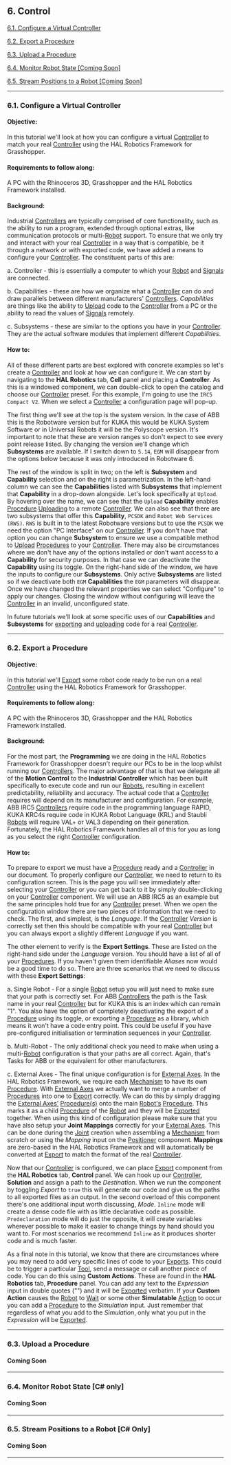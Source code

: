 ## 6. Control

[6.1. Configure a Virtual Controller](#61-configure-a-virtual-controller)

[6.2. Export a Procedure](#62-export-a-procedure)

[6.3. Upload a Procedure](#63-upload-a-procedure)

[6.4. Monitor Robot State \[Coming Soon\]](#64-monitor-robot-state)

[6.5. Stream Positions to a Robot \[Coming Soon\]](#65-stream-positions-to-a-robot)

---
### 6.1. Configure a Virtual Controller

#### Objective:

In this tutorial we'll look at how you can configure a virtual [Controller](../../Overview/Glossary.md#controller) to match your real [Controller](../../Overview/Glossary.md#controller) using the HAL Robotics Framework for Grasshopper.

#### Requirements to follow along:

A PC with the Rhinoceros 3D, Grasshopper and the HAL Robotics Framework installed.

#### Background:

Industrial [Controllers](../../Overview/Glossary.md#controller) are typically comprised of core functionality, such as the ability to run a program, extended through optional extras, like communication protocols or multi-[Robot](../../Overview/Glossary.md#manipulator) support. To ensure that we only try and interact with your real [Controller](../../Overview/Glossary.md#controller) in a way that is compatible, be it through a network or with exported code, we have added a means to configure your [Controller](../../Overview/Glossary.md#controller). The constituent parts of this are:

a.  Controller - this is essentially a computer to which your [Robot](../../Overview/Glossary.md#manipulator) and [Signals](../../Overview/Glossary.md#signal) are connected.

b.  Capabilities - these are how we organize what a [Controller](../../Overview/Glossary.md#controller) can do and draw parallels between different manufacturers' [Controllers](../../Overview/Glossary.md#controller). _Capabilities_ are things like the ability to [Upload](../../Overview/Glossary.md#upload) code to the [Controller](../../Overview/Glossary.md#controller) from a PC or the ability to read the values of [Signals](../../Overview/Glossary.md#signal) remotely.

c.  Subsystems - these are similar to the options you have in your [Controller](../../Overview/Glossary.md#controller). They are the actual software modules that implement different _Capabilities_.

#### How to:

All of these different parts are best explored with concrete examples so let's create a [Controller](../../Overview/Glossary.md#controller) and look at how we can configure it. We can start by navigating to the **HAL Robotics** tab, **Cell** panel and placing a **Controller**. As this is a windowed component, we can double-click to open the catalog and choose our [Controller](../../Overview/Glossary.md#controller) preset. For this example, I'm going to use the `IRC5 Compact V2`. When we select a [Controller](../../Overview/Glossary.md#controller) a configuration page will pop-up.

The first thing we'll see at the top is the system version. In the case of ABB this is the Robotware version but for KUKA this would be KUKA System Software or in Universal Robots it will be the Polyscope version. It's important to note that these are version ranges so don't expect to see every point release listed. By changing the version we'll change which **Subsystems** are available. If I switch down to `5.14`, `EGM` will disappear from the options below because it was only introduced in Robotware 6.

The rest of the window is split in two; on the left is **Subsystem** and **Capability** selection and on the right is parametrization. In the left-hand column we can see the **Capabilities** listed with **Subsystems** that implement that **Capability** in a drop-down alongside. Let's look specifically at `Upload`. By hovering over the name, we can see that the `Upload` **Capability** enables [Procedure](../../Overview/Glossary.md#procedure) [Uploading](../../Overview/Glossary.md#upload) to a remote [Controller](../../Overview/Glossary.md#controller). We can also see that there are two subsystems that offer this **Capability**, `PCSDK` and `Robot Web Services (RWS)`. `RWS` is built in to the latest Robotware versions but to use the `PCSDK` we need the option "PC Interface" on our [Controller](../../Overview/Glossary.md#controller). If you don't have that option you can change **Subsystem** to ensure we use a compatible method to [Upload](../../Overview/Glossary.md#upload) [Procedures](../../Overview/Glossary.md#procedure) to your [Controller](../../Overview/Glossary.md#controller). There may also be circumstances where we don't have any of the options installed or don't want access to a **Capability** for security purposes. In that case we can deactivate the **Capability** using its toggle. On the right-hand side of the window, we have the inputs to configure our **Subsystems**. Only active **Subsystems** are listed so if we deactivate both `EGM` **Capabilities** the `EGM` parameters will disappear. Once we have changed the relevant properties we can select "Configure" to apply our changes. Closing the window without configuring will leave the [Controller](../../Overview/Glossary.md#controller) in an invalid, unconfigured state.

In future tutorials we'll look at some specific uses of our **Capabilities** and **Subsystems** for [exporting](../6-Control/Contents.md#62-export-a-procedure) and [uploading](../6-Control/Contents.md#63-upload-a-procedure) code for a real [Controller](../../Overview/Glossary.md#controller).

---
### 6.2. Export a Procedure

#### Objective:

In this tutorial we'll [Export](../../Overview/Glossary.md#export) some robot code ready to be run on a real [Controller](../../Overview/Glossary.md#controller) using the HAL Robotics Framework for Grasshopper.

#### Requirements to follow along:

A PC with the Rhinoceros 3D, Grasshopper and the HAL Robotics Framework installed.

#### Background:

For the most part, the **Programming** we are doing in the HAL Robotics Framework for Grasshopper doesn't require our PCs to be in the loop whilst running our [Controllers](../../Overview/Glossary.md#controller). The major advantage of that is that we delegate all of the **Motion Control** to the **Industrial Controller** which has been built specifically to execute code and run our [Robots](../../Overview/Glossary.md#manipulator), resulting in excellent predictability, reliability and accuracy. The actual code that a [Controller](../../Overview/Glossary.md#controller) requires will depend on its manufacturer and configuration. For example, ABB IRC5 [Controllers](../../Overview/Glossary.md#controller) require code in the programming language RAPID, KUKA KRC4s require code in KUKA Robot Language (KRL) and Staubli [Robots](../../Overview/Glossary.md#manipulator) will require VAL+ or VAL3 depending on their generation. Fortunately, the HAL Robotics Framework handles all of this for you as long as you select the right [Controller](../../Overview/Glossary.md#controller) configuration.

#### How to:

To prepare to export we must have a [Procedure](../../Overview/Glossary.md#procedure) ready and a [Controller](../../Overview/Glossary.md#controller) in our document. To properly configure our [Controller](../../Overview/Glossary.md#controller), we need to return to its configuration screen. This is the page you will see immediately after selecting your [Controller](../../Overview/Glossary.md#controller) or you can get back to it by simply double-clicking on your [Controller](../../Overview/Glossary.md#controller) component. We will use an ABB IRC5 as an example but the same principles hold true for any [Controller](../../Overview/Glossary.md#controller) preset. When we open the configuration window there are two pieces of information that we need to check. The first, and simplest, is the _Language_. If the [Controller](../../Overview/Glossary.md#controller) _Version_ is correctly set then this should be compatible with your real [Controller](../../Overview/Glossary.md#controller) but you can always export a slightly different _Language_ if you want.

The other element to verify is the **Export Settings**. These are listed on the right-hand side under the _Language_ version. You should have a list of all of your [Procedures](../../Overview/Glossary.md#procedure). If you haven't given them identifiable _Aliases_ now would be a good time to do so. There are three scenarios that we need to discuss with these **Export Settings**:

a.  Single Robot - For a single [Robot](../../Overview/Glossary.md#manipulator) setup you will just need to make sure that your path is correctly set. For ABB [Controllers](../../Overview/Glossary.md#controller) the path is the Task name in your real [Controller](../../Overview/Glossary.md#controller) but for KUKA this is an index which can remain "1". You also have the option of completely deactivating the export of a [Procedure](../../Overview/Glossary.md#procedure) using its toggle, or exporting a [Procedure](../../Overview/Glossary.md#procedure) as a library, which means it won't have a code entry point. This could be useful if you have pre-configured initialisation or termination sequences in your [Controller](../../Overview/Glossary.md#controller).

b.  Multi-Robot - The only additional check you need to make when using a multi-[Robot](../../Overview/Glossary.md#manipulator) configuration is that your paths are all correct. Again, that's Tasks for ABB or the equivalent for other manufacturers.

c.  External Axes - The final unique configuration is for [External Axes](../../Overview/Glossary.md#positioner). In the HAL Robotics Framework, we require each [Mechanism](../../Overview/Glossary.md#mechanism) to have its own [Procedure](../../Overview/Glossary.md#procedure). With [External Axes](../../Overview/Glossary.md#positioner) we actually want to merge a number of [Procedures](../../Overview/Glossary.md#procedure) into one to [Export](../../Overview/Glossary.md#export) correctly. We can do this by simply dragging the [External Axes'](../../Overview/Glossary.md#positioner) [Procedure(s)](../../Overview/Glossary.md#procedure) onto the main [Robot's](../../Overview/Glossary.md#manipulator) [Procedure](../../Overview/Glossary.md#procedure). This marks it as a child [Procedure](../../Overview/Glossary.md#procedure) of the [Robot](../../Overview/Glossary.md#manipulator) and they will be [Exported](../../Overview/Glossary.md#export) together. When using this kind of configuration please make sure that you have also setup your **Joint Mappings** correctly for your [External Axes](../../Overview/Glossary.md#positioner). This can be done during the [Joint](../../Overview/Glossary.md#joint) creation when assembling a [Mechanism](../../Overview/Glossary.md#mechanism) from scratch or using the _Mapping_ input on the [Positioner](../../Overview/Glossary.md#positioner) component. **Mappings** are zero-based in the HAL Robotics Framework and will automatically be converted at [Export](../../Overview/Glossary.md#export) to match the format of the real [Controller](../../Overview/Glossary.md#controller).

Now that our [Controller](../../Overview/Glossary.md#controller) is configured, we can place [Export](../../Overview/Glossary.md#export) component from the **HAL Robotics** tab, **Control** panel. We can hook up our [Controller](../../Overview/Glossary.md#controller), **Solution** and assign a path to the _Destination_. When we run the component by toggling _Export_ to `true` this will generate our code and give us the paths to all exported files as an output. In the second overload of this component there's one additional input worth discussing, _Mode_. `Inline` mode will create a dense code file with as little declarative code as possible. `Predeclaration` mode will do just the opposite, it will create variables wherever possible to make it easier to change things by hand should you want to. For most scenarios we recommend `Inline` as it produces shorter code and is much faster.

As a final note in this tutorial, we know that there are circumstances where you may need to add very specific lines of code to your [Exports](../../Overview/Glossary.md#export). This could be to trigger a particular [Tool](../../Overview/Glossary.md#end-effector), send a message or call another piece of code. You can do this using **Custom Actions**. These are found in the **HAL Robotics** tab, **Procedure** panel. You can add any text to the _Expression_ input in double quotes ("") and it will be [Exported](../../Overview/Glossary.md#export) verbatim. If your **Custom Action** causes the [Robot](../../Overview/Glossary.md#manipulator) to [Wait](../../Overview/Glossary.md#wait-action) or some other **Simulatable** [Action](../../Overview/Glossary.md#action) to occur you can add a [Procedure](../../Overview/Glossary.md#procedure) to the _Simulation_ input. Just remember that regardless of what you add to the _Simulation_, only what you put in the _Expression_ will be [Exported](../../Overview/Glossary.md#export).

---
### 6.3. Upload a Procedure
#### Coming Soon

[//]: # (Use RobotStudio as part of demo and upload to Virtual Controller - mention that it should work with other manufacturers' offline programming solutions)

---
### 6.4. Monitor Robot State \[C\# only\]
#### Coming Soon

---
### 6.5. Stream Positions to a Robot \[C\# Only\]
#### Coming Soon

---